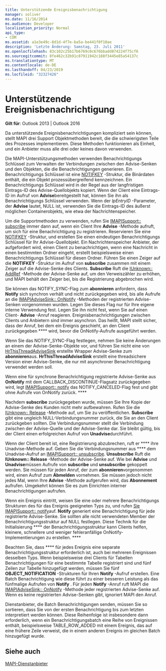 ```yaml
---
title: Unterstützende Ereignisbenachrichtigung
manager: soliver
ms.date: 11/16/2014
ms.audience: Developer
localization_priority: Normal
api_type:
- COM
ms.assetid: a1e3e49c-8d1d-4f7e-ba5a-be441f0f10ae
description: 'Letzte Änderung: Samstag, 23. Juli 2011'
ms.openlocfilehash: 83c102c25b17b6769c0c676bbadd874224f75cf6
ms.sourcegitcommit: 8fe462c32b91c87911942c188f3445e85a54137c
ms.translationtype: MT
ms.contentlocale: de-DE
ms.lasthandoff: 04/23/2019
ms.locfileid: "32327426"
---
```

# <a name="supporting-event-notification"></a>Unterstützende Ereignisbenachrichtigung

  
  
**Gilt für**: Outlook 2013 | Outlook 2016 
  
Da unterstützende Ereignisbenachrichtigungen kompliziert sein können, stellt MAPI drei Support Objektmethoden bereit, die die schwierigsten Teile des Prozesses implementieren. Diese Methoden funktionieren als Einheit, und ein Anbieter muss alle drei oder keines davon verwenden.
  
Die MAPI-Unterstützungsmethoden verwenden Benachrichtigungs Schlüssel zum Verwalten der Verbindungen zwischen den Advise-Senken und den Objekten, die die Benachrichtigungen generieren. Ein Benachrichtigungs Schlüssel ist eine [NOTIFKEY](notifkey.md) -Struktur, die Binärdaten enthält, die ein Objekt prozessübergreifend kennzeichnen. Ein Benachrichtigungs Schlüssel wird in der Regel aus der langfristigen Eintrags-ID des Advise-Quellobjekts kopiert. Wenn der Client eine Eintrags-ID im Aufruf von **Advise**bereitgestellt hat, können Sie ihn als Benachrichtigungs Schlüssel verwenden. Wenn der _lpEntryID_ -Parameter, der **Advise** lautet, NULL ist, verwenden Sie die Eintrags-ID des äußerst möglichen Containerobjekts, wie etwa der Nachrichtenspeicher. 
  
Um die Supportmethoden zu verwenden, rufen Sie [IMAPISupport:: subscribe](imapisupport-subscribe.md) immer dann auf, wenn ein Client Ihre **Advise** -Methode aufruft, um sich für eine Benachrichtigung zu registrieren. Reservieren Sie eine [NOTIFKEY](notifkey.md) -Struktur, und erstellen Sie einen eindeutigen Benachrichtigungs Schlüssel für Ihr Advise-Quellobjekt. Ein Nachrichtenspeicher Anbieter, der aufgefordert wird, einen Client zu benachrichtigen, wenn eine Nachricht in einen bestimmten Ordner eingeht, erstellt beispielsweise einen Benachrichtigungs Schlüssel für diesen Ordner. Führen Sie einen Zeiger auf die **NOTIFKEY** -Struktur im Aufruf von **subscribe** zusammen mit einem Zeiger auf die Advise-Senke des Clients. **Subscribe** Ruft die [IUnknown:: AddRef](https://msdn.microsoft.com/library/b4316efd-73d4-4995-b898-8025a316ba63%28Office.15%29.aspx) -Methode der Advise-Senke auf, um den Verweiszähler zu erhöhen, und MAPI behält den Zeiger bei, bis die Registrierung abgebrochen wird. 
  
Sie können das NOTIFY_SYNC-Flag zum **abonnieren** anfordern, dass **Notify** sich synchron verhält und nicht zurückgegeben wird, bis alle Aufrufe an die [IMAPIAdviseSink:: OnNotify](imapiadvisesink-onnotify.md) -Methoden der registrierten Advise-Senken vorgenommen wurden. Legen Sie dieses Flag nur für Ihre eigene interne Verwendung fest. Legen Sie ihn nicht fest, wenn Sie auf einen Client- **Advise** -Anruf reagieren. Ereignisbenachrichtigungen zwischen Clients und Anbietern sind immer asynchron. Das heißt, MAPI stellt sicher, dass der Anruf, bei dem ein Ereignis geschieht, an den Client zurückgegeben **** wird, bevor die OnNotify-Aufrufe ausgeführt werden. 
  
Wenn Sie das NOTIFY_SYNC-Flag festlegen, nehmen Sie keine Änderungen an einem der Advise-Senke-Objekte vor, und führen Sie nicht eine von [HrThisThreadAdviseSink](hrthisthreadadvisesink.md) erstellte Wrapper Advise-Senke zum **abonnieren**aus. **HrThisThreadAdviseSink** erstellt eine threadsichere Version einer Advise-Senke, die nur mit asynchroner Benachrichtigung verwendet werden soll. 
  
Wenn eine für synchrone Benachrichtigung registrierte Advise-Senke aus **OnNotify** mit dem CALLBACK_DISCONTINUE-Flagsatz zurückgegeben wird, legt [IMAPISupport:: notify](imapisupport-notify.md) das NOTIFY_CANCELED-Flag fest und gibt ohne Aufrufe von OnNotify zurück. **** 
  
Nachdem **subscribe** zurückgegeben wurde, müssen Sie Ihre Kopie der Advise-Senke des Kunden nicht mehr aufbewahren. Rufen Sie die [IUnknown:: Release](https://msdn.microsoft.com/library/4b494c6f-f0ee-4c35-ae45-ed956f40dc7a%28Office.15%29.aspx) -Methode auf, um Sie zu veröffentlichen. **Subscribe** gibt eine ungleich NULL-Verbindungsnummer zurück, die Sie an den Client zurückgeben sollten. Die Verbindungsnummer stellt die Verbindung zwischen der Advise-Quelle und der Advise-Senke dar. Sie bleibt gültig, bis der Client einen erfolgreichen Aufruf von **Unadvise**durchführt. 
  
Wenn der Client bereit ist, eine Registrierung abzubrechen, ruft er **** ihre Unadvise-Methode auf. Geben Sie die Verbindungsnummer aus **** dem Unadvise-Aufruf an [IMAPISupport:: unsubscribe](imapisupport-unsubscribe.md). **Unsubscribe** Ruft die **IUnknown:: Release** -Methode der Advise-Senke auf. Wie bei **Advise** und **Unadvise**müssen Aufrufe von **subscribe** und **unsubscribe** gekoppelt werden. Sie müssen für jeden Anruf, der zum **abonnieren**vorgenommen wird, einen Aufruf zum **Abmelden** vornehmen. Sie müssen jedoch nicht jedes Mal, wenn Ihre **Advise** -Methode aufgerufen wird, das **Abonnement** aufrufen. Umgekehrt können Sie es zum Einrichten interner Benachrichtigungen aufrufen. 
  
Wenn ein Ereignis eintritt, weisen Sie eine oder [](notification.md) mehrere Benachrichtigungs Strukturen des für das Ereignis geeigneten Typs zu, und rufen [Sie IMAPISupport:: notify](imapisupport-notify.md)auf. **Notify** generiert eine Benachrichtigung für jede registrierte Advise-Senke. Sie sollten alle nicht verwendeten Member der Benachrichtigungsstruktur [](notification.md) auf NULL festlegen. Diese Technik für die Initialisierung **** der Benachrichtigungsstruktur kann Clients helfen, kleinere, schnellere und weniger fehleranfällige OnNotify-Implementierungen zu erstellen. **** 
  
Beachten Sie, dass **** für jedes Ereignis eine separate Benachrichtigungsstruktur erforderlich ist, auch bei mehreren Ereignissen desselben Typs. Wenn beispielsweise drei Clients für Tabellen Benachrichtigungen für eine bestimmte Tabelle registriert sind und fünf Zeilen zur Tabelle hinzugefügt werden, müssen Sie fünf **OBJECT_NOTIFICATION** -Strukturen für Ihren **Notify** -Aufruf erstellen. Eine Batch Benachrichtigung wie diese führt zu einer besseren Leistung als das fünfmalige Aufrufen von **Notify** . Für jeden **Notify** -Anruf ruft MAPI die [IMAPIAdviseSink:: OnNotify](imapiadvisesink-onnotify.md) -Methode jeder registrierten Advise-Senke auf. Wenn es keine registrierten Advise-Senken gibt, ignoriert MAPI den Anruf. 
  
Dienstanbieter, die Batch Benachrichtigungen senden, müssen Sie so sortieren, dass Sie von der ersten Benachrichtigung bis zum letzten interpretiert werden können. Diese Reihenfolge ist insbesondere dann erforderlich, wenn ein Benachrichtigungsbatch eine Reihe von Ereignissen enthält, beispielsweise TABLE_ROW_ADDED mit einem Ereignis, das auf eine frühere Zeile verweist, die in einem anderen Ereignis im gleichen Batch hinzugefügt wurde.
  
## <a name="see-also"></a>Siehe auch



[MAPI-Dienstanbieter](mapi-service-providers.md)

